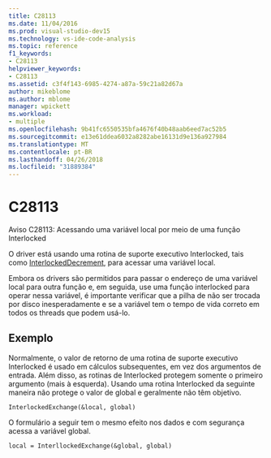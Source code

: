 ```yaml
---
title: C28113
ms.date: 11/04/2016
ms.prod: visual-studio-dev15
ms.technology: vs-ide-code-analysis
ms.topic: reference
f1_keywords:
- C28113
helpviewer_keywords:
- C28113
ms.assetid: c3f4f143-6985-4274-a87a-59c21a82d67a
author: mikeblome
ms.author: mblome
manager: wpickett
ms.workload:
- multiple
ms.openlocfilehash: 9b41fc6550535bfa4676f40b48aab6eed7ac52b5
ms.sourcegitcommit: e13e61ddea6032a8282abe16131d9e136a927984
ms.translationtype: MT
ms.contentlocale: pt-BR
ms.lasthandoff: 04/26/2018
ms.locfileid: "31889384"
---
```

# <a name="c28113"></a>C28113
Aviso C28113: Acessando uma variável local por meio de uma função Interlocked

 O driver está usando uma rotina de suporte executivo Interlocked, tais como [InterlockedDecrement](http://msdn.microsoft.com/library/windows/hardware/ff547871.aspx), para acessar uma variável local.

 Embora os drivers são permitidos para passar o endereço de uma variável local para outra função e, em seguida, use uma função interlocked para operar nessa variável, é importante verificar que a pilha de não ser trocada por disco inesperadamente e se a variável tem o tempo de vida correto em todos os threads que podem usá-lo.

## <a name="example"></a>Exemplo
 Normalmente, o valor de retorno de uma rotina de suporte executivo Interlocked é usado em cálculos subsequentes, em vez dos argumentos de entrada. Além disso, as rotinas de Interlocked protegem somente o primeiro argumento (mais à esquerda). Usando uma rotina Interlocked da seguinte maneira não protege o valor de global e geralmente não têm objetivo.

```
InterlockedExchange(&local, global)
```

 O formulário a seguir tem o mesmo efeito nos dados e com segurança acessa a variável global.

```
local = InterllockedExchange(&global, global)

```